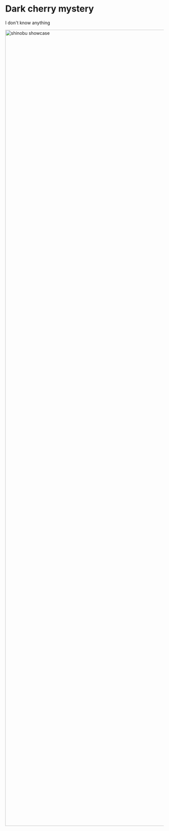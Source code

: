# Dark cherry mystery
I don't know anything

<img width="2531" target="_blank" alt="shinobu showcase" src="https://raw.githubusercontent.com/mluna711/shinobu/master/shinobu.png">
